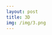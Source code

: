 ```yaml
---
layout: post
title: 3D
img: /img/3.png
---
```


<div class="img_row">
	<img class="col two" src="{{ site.baseurl }}/img/1.png" alt="" title="1"/>
</div>
<div class="img_row">
	<img class="col two" src="{{ site.baseurl }}/img/3.png" alt="" title="2"/>
</div>
<div class="img_row">
	<img class="col two" src="{{ site.baseurl }}/img/4.png" alt="" title="3"/>
</div>

<div class="img_row">
	<img class="col two" src="{{ site.baseurl }}/img/5.jpg" alt="" title="4"/>
</div>
